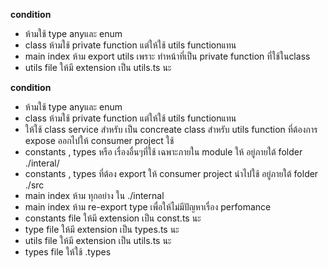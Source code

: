 **condition**

* ห้ามใช้ type anyและ enum
* class ห้ามใช้ private function แต่ให้ใช้ utils functionแทน
* main index ห้าม export utils เพราะ ทําหน้าที่เป็น private function ที่ใช้ในclass
* utils file ให้มี extension เป็น utils.ts นะ


**condition**
-  ห้ามใช้ type anyและ enum 
- class ห้ามใช้ private function แต่ให้ใช้ utils functionแทน
- ให้ใช้ class service สำหรับ เป็น concreate class สำหรับ utils function ที่ต้องการ expose ออกไปให้ consumer project ใช้
- constants , types หรือ เรื่องอื่นๆที่ใช้ เฉพาะภายใน module ให้ อยู่ภายใต้ folder ./interal/ 
- constants , types ที่ต้อง export ให้ consumer project นำไปใช้  อยู่ภายใต้ folder ./src
- main index ห้าม ทุกอย่าง ใน ./internal
- main index ห้าม re-export type เพื่อให้ไม่มีปัญหาเรื่อง perfomance
- constants file  ให้มี extension เป็น const.ts นะ
- type file  ให้มี extension เป็น types.ts นะ
- utils file ให้มี extension เป็น utils.ts นะ
- types file ให้ใช้ .types
